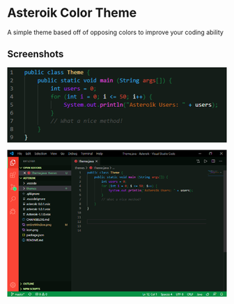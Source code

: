 # Asteroik Color Theme

A simple theme based off of opposing colors to improve your coding ability

## Screenshots

![Screenshot 1](https://raw.githubusercontent.com/Hollikill/Asteroik/master/screen1.png)

![Screenshot 2](https://raw.githubusercontent.com/Hollikill/Asteroik/master/screen2.png)

